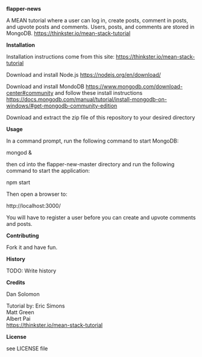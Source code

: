 <b>flapper-news</b>

A MEAN tutorial where a user can log in, create posts, comment in posts, and upvote posts and comments. Users, posts, and comments are stored in MongoDB.
https://thinkster.io/mean-stack-tutorial

<b>Installation</b>

Installation instructions come from this site: https://thinkster.io/mean-stack-tutorial

Download and install Node.js
https://nodejs.org/en/download/

Download and install MondoDB
https://www.mongodb.com/download-center#community
and follow these install instructions
https://docs.mongodb.com/manual/tutorial/install-mongodb-on-windows/#get-mongodb-community-edition

Download and extract the zip file of this repository to your desired directory

<b>Usage</b>

In a command prompt, run the following command to start MongoDB:

mongod &

then cd into the flapper-new-master directory and run the following command to start the application:

npm start

Then open a browser to:

http://localhost:3000/

You will have to register a user before you can create and upvote comments and posts. 

<b>Contributing</b>

Fork it and have fun.

<b>History</b>

TODO: Write history

<b>Credits</b>

Dan Solomon

Tutorial by:
Eric Simons   
Matt Green   
Albert Pai <br>
https://thinkster.io/mean-stack-tutorial

<b>License</b>

see LICENSE file
